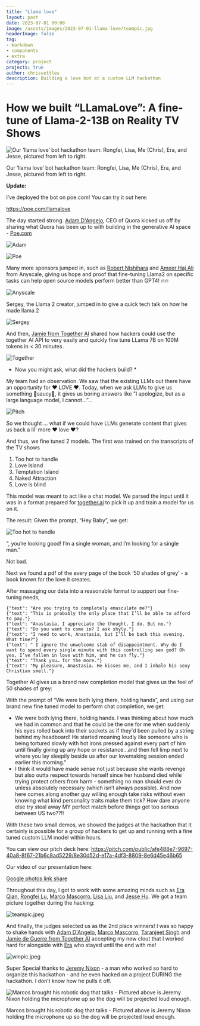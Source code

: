 ```yaml
---
title: "Llama love"
layout: post
date: 2023-07-01 00:00
image: /assets/images/2023-07-01-llama-love/teampic.jpg
headerImage: false
tag:
- markdown
- components
- extra
category: project
projects: true
author: chrissettles
description: Building a love bot at a custom LLM hackathon  
---
```

# How we built “LLamaLove”: A fine-tune of Llama-2-13B on Reality TV Shows

![Our ‘llama love’ bot hackathon team: Rongfei, Lisa, Me (Chris), Era, and Jesse, pictured from left to right.](https://raw.githubusercontent.com/neverSettles/neverSettles.github.io/gh-pages/assets/images/2023-07-01-llama-love/teampic.jpeg)

Our ‘llama love’ bot hackathon team: Rongfei, Lisa, Me (Chris), Era, and Jesse, pictured from left to right.

**Update:**

I’ve deployed the bot on poe.com! You can try it out here:

https://poe.com/llamalove 

The day started strong. [Adam D'Angelo](https://www.linkedin.com/in/dangelo/), CEO of Quora kicked us off by sharing what Quora has been up to with building in the generative AI space - [Poe.com](http://Poe.com) 

![Adam](https://raw.githubusercontent.com/neverSettles/neverSettles.github.io/gh-pages/assets/images/2023-07-01-llama-love/adam.png)

![Poe](https://raw.githubusercontent.com/neverSettles/neverSettles.github.io/gh-pages/assets/images/2023-07-01-llama-love/poe.png)

Many more sponsors jumped in, such as  [Robert Nishihara](https://www.linkedin.com/in/robert-nishihara-b6465444/) and [Ameer Haj Ali](https://www.linkedin.com/in/ameer-haj-ali/) from Anyscale, giving us hope and proof that fine-tuning Llama2 on specific tasks can help open source models perform better than GPT4! 🔥🔥

![Anyscale](https://raw.githubusercontent.com/neverSettles/neverSettles.github.io/gh-pages/assets/images/2023-07-01-llama-love/anyscale.png)

Sergey, the Llama 2 creator, jumped in to give a quick tech talk on how he made llama 2 

![Sergey](https://raw.githubusercontent.com/neverSettles/neverSettles.github.io/gh-pages/assets/images/2023-07-01-llama-love/llama2.png)

And then, [Jamie from Together AI](https://www.linkedin.com/in/jamiedeguerre/) shared how hackers could use the together AI API to very easily and quickly fine tune LLama 7B on 100M tokens in < 30 minutes. 

![Together](https://raw.githubusercontent.com/neverSettles/neverSettles.github.io/gh-pages/assets/images/2023-07-01-llama-love/together.png)


* Now you might ask, what did the hackers build? *

My team had an observation. We saw that the existing LLMs out there have an opportunity for ♥️ LOVE ♥️. Today, when we ask LLMs to give us something 🍝saucy🍝, it gives us boring answers like 
”I apologize, but as a large language model, I cannot…”…

![Pitch](https://raw.githubusercontent.com/neverSettles/neverSettles.github.io/gh-pages/assets/images/2023-07-01-llama-love/pitch.png)

So we thought … what if we could have LLMs generate content that gives us back a lil’ more ♥️ love ♥️? 

And thus, we fine tuned 2 models. The first was trained on the transcripts of the TV shows 

1. Too hot to handle
2. Love Island
3. Temptation Island
4. Naked Attraction 
5. Love is blind

This model was meant to act like a chat model. We parsed the input until it was in a format prepared for [together.ai](http://together.ai) to pick it up and train a model for us on it. 

The result:
Given the prompt, “Hey Baby”, we get:

![Too hot to handle](https://raw.githubusercontent.com/neverSettles/neverSettles.github.io/gh-pages/assets/images/2023-07-01-llama-love/too_hot_to_handle_example.png)

“, you’re looking good! I’m a single woman, and I’m looking for a single man.”

Not bad. 

Next we found a pdf of the every page of the book ‘50 shades of grey’ - a book known for the love it creates. 

After massaging our data into a reasonable format to support our fine-tuning needs, 

```
{"text": "Are you trying to completely emasculate me?"}
{"text": "This is probably the only place that I’ll be able to afford to pay."}
{"text": "Anastasia, I appreciate the thought. I do. But no."}
{"text": "Do you want to come in? I ask shyly."}
{"text": "I need to work, Anastasia, but I’ll be back this evening. What time?"}
{"text": " I ignore the unwelcome stab of disappointment. Why do I want to spend every single minute with this controlling sex god? Oh yes, I’ve fallen in love with him, and he can fly."}
{"text": "Thank you… for the more."}
{"text": "My pleasure, Anastasia. He kisses me, and I inhale his sexy Christian smell."}
```

Together AI gives us a brand new completion model that gives us the feel of 50 shades of grey:

With the prompt of “We were both lying there, holding hands”, and using our brand new fine tuned model to perform chat completion, we get:


* We were both lying there, holding hands. I was thinking about how much we had in common and that he could be the one for me when suddenly his eyes rolled back into their sockets as if they'd been pulled by a string behind my headboard! He started moaning loudly like someone who is being tortured slowly with hot irons pressed against every part of him until finally giving up any hope or resistance...and then fell limp next to where you lay sleepily beside us after our lovemaking session ended earlier this morning."
* I think it would have made sense not just because she wants revenge but also outta respect towards herself since her husband died while trying protect others from harm - something no man should ever do unless absolutely necessary (which isn’t always possible). And now here comes along another guy willing enough take risks without even knowing what kind personality traits make them tick? How dare anyone else try steal away MY perfect match before things get too serious between US two??!!

With these two small demos, we showed the judges at the hackathon that it certainly is possible for a group of hackers to get up and running with a fine tuned custom LLM model within hours. 

You can view our pitch deck here:
https://pitch.com/public/afe488e7-9697-40a8-8f67-21b6c8ad5229/8e30d52d-e17a-4df3-8809-8e6d45e46b65

Our video of our presentation here:

[Google photos link share   ](https://photos.google.com/share/AF1QipNSGMl_suYJhoK2isud5GdubIgdx8UFKzCREWp8q5OFelOlDaTHhty6mH90nECk0A?key=Q0F2UmJTYi11X3hOY2xLR3pfMkFmV3llMDBCcml3)

Throughout this day, I got to work with some amazing minds such as 
[Era Qian](https://www.linkedin.com/in/eraqian/), [Rongfei Lu](https://www.linkedin.com/in/rongfei-lu/), [Marco Mascorro](https://www.linkedin.com/in/marcomascorro/), [Lisa Liu](https://www.linkedin.com/in/lisalliu/), and [Jesse Hu](https://www.linkedin.com/in/jessehu/). We got a team picture together during the hacking:

![teampic.jpeg](https://raw.githubusercontent.com/neverSettles/neverSettles.github.io/gh-pages/assets/images/2023-07-01-llama-love/teampic.jpeg)

And finally, the judges selected us as the 2nd place winners! I was so happy to shake hands with [Adam D'Angelo](https://www.linkedin.com/in/dangelo/), [Marco Mascorro](https://www.linkedin.com/in/marcomascorro/), [Taranjeet Singh](https://www.linkedin.com/in/taranjeet7114/) and [Jamie de Guerre from Together AI](https://www.linkedin.com/in/jamiedeguerre/) accepting my new clout that I worked hard for alongside with [Era](https://www.linkedin.com/in/eraqian/) who stayed until the end with me! 

![winpic.jpeg](https://raw.githubusercontent.com/neverSettles/neverSettles.github.io/gh-pages/assets/images/2023-07-01-llama-love/winpic.jpeg)

Super Special thanks to [Jeremy Nixon](https://www.linkedin.com/in/jeremyvnixon/) - a man who worked so hard to organize this hackathon - and he even hacked on a project DURING the hackathon. I don’t know how he pulls it off. 

![Marcos brought his robotic dog that talks - Pictured above is Jeremy Nixon holding the microphone up so the dog will be projected loud enough.](https://raw.githubusercontent.com/neverSettles/neverSettles.github.io/gh-pages/assets/images/2023-07-01-llama-love/jeremy.png)

Marcos brought his robotic dog that talks - Pictured above is Jeremy Nixon holding the microphone up so the dog will be projected loud enough.
